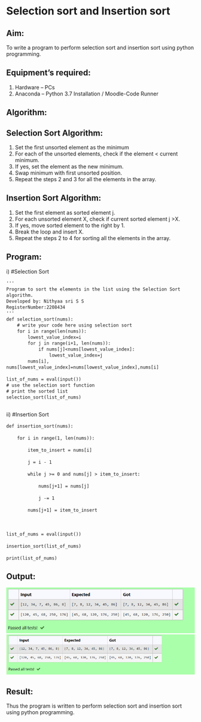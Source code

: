 # Selection sort and Insertion sort

## Aim:
To write a program to perform selection sort and insertion sort using python programming.

## Equipment’s required:
1.	Hardware – PCs
2.	Anaconda – Python 3.7 Installation / Moodle-Code Runner

## Algorithm:
## Selection Sort Algorithm:
1.	Set the first unsorted element as the minimum
2.	For each of the unsorted elements, check if the element < current minimum.
3.	If yes, set the element as the new minimum.
4.	Swap minimum with first unsorted position.
5.	Repeat the steps 2 and 3 for all the elements in the array.
## Insertion Sort Algorithm:
1.	Set the first element as sorted element j.
2.	For each unsorted element X, check if current sorted element j >X.
3.	If yes, move sorted element to the right by 1.
4.	Break the loop and insert X.
5.	Repeat the steps 2 to 4 for sorting all the elements in the array.

## Program:
i)	#Selection Sort
```
''' 
Program to sort the elements in the list using the Selection Sort algorithm.
Developed by: Nithyaa sri S S
RegisterNumber:2208434 
'''
def selection_sort(nums):
    # write your code here using selection sort
    for i in range(len(nums)):
        lowest_value_index=i
        for j in range(i+1, len(nums)):
            if nums[j]<nums[lowest_value_index]:
                lowest_value_index=j
        nums[i], nums[lowest_value_index]=nums[lowest_value_index],nums[i]
    
list_of_nums = eval(input())
# use the selection sort function
# print the sorted list
selection_sort(list_of_nums)


```
ii)	#Insertion Sort
```
def insertion_sort(nums):

    for i in range(1, len(nums)):

        item_to_insert = nums[i]

        j = i - 1

        while j >= 0 and nums[j] > item_to_insert:

            nums[j+1] = nums[j]

            j -= 1

        nums[j+1] = item_to_insert

        

list_of_nums = eval(input())

insertion_sort(list_of_nums)

print(list_of_nums)

```

## Output:
![](sorting%201.png)
![](sorting2.png)


## Result:
Thus the program is written to perform selection sort and insertion sort using python programming.
